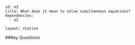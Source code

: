 ````
id: e3
title: What does it mean to solve simultaneous equations?
dependencies:
  - e2

layout: station
````
##Key Questions